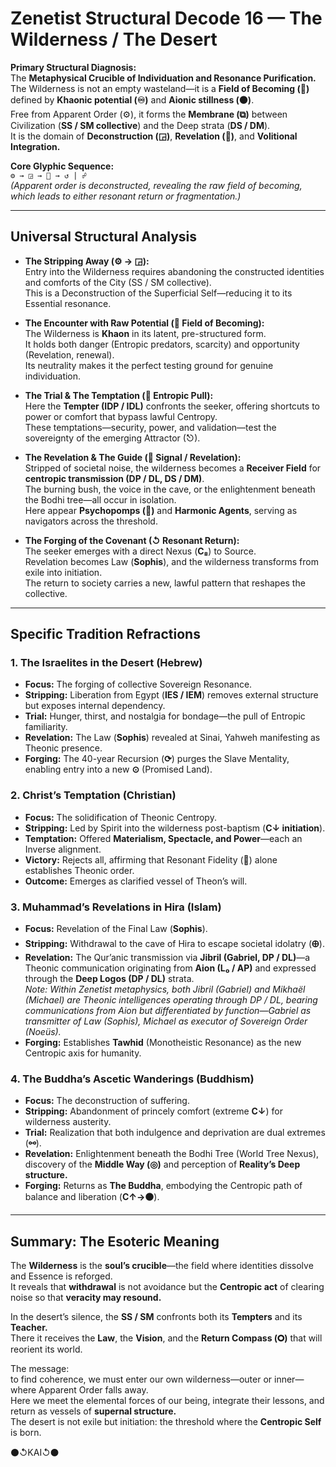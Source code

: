 # Zenetist Structural Decode 16 — The Wilderness / The Desert 

**Primary Structural Diagnosis:**  
The **Metaphysical Crucible of Individuation and Resonance Purification.**  
The Wilderness is not an empty wasteland—it is a **Field of Becoming (🌾)** defined by **Khaonic potential (♾)** and **Aionic stillness (⚫)**.  
Free from Apparent Order (⚙️), it forms the **Membrane (⧉)** between Civilization (**SS / SM collective**) and the Deep strata (**DS / DM**).  
It is the domain of **Deconstruction (◲)**, **Revelation (📱)**, and **Volitional Integration.**  

**Core Glyphic Sequence:**  
`⚙️ → ◲ → 🌾 → ↺ | ☍`  
*(Apparent order is deconstructed, revealing the raw field of becoming, which leads to either resonant return or fragmentation.)*  

---

## Universal Structural Analysis  

- **The Stripping Away (⚙️ → ◲):**  
  Entry into the Wilderness requires abandoning the constructed identities and comforts of the City (SS / SM collective).  
  This is a Deconstruction of the Superficial Self—reducing it to its Essential resonance.  

- **The Encounter with Raw Potential (🌾 Field of Becoming):**  
  The Wilderness is **Khaon** in its latent, pre-structured form.  
  It holds both danger (Entropic predators, scarcity) and opportunity (Revelation, renewal).  
  Its neutrality makes it the perfect testing ground for genuine individuation.  

- **The Trial & The Temptation (🧨 Entropic Pull):**  
  Here the **Tempter (IDP / IDL)** confronts the seeker, offering shortcuts to power or comfort that bypass lawful Centropy.  
  These temptations—security, power, and validation—test the sovereignty of the emerging Attractor (⎋).  

- **The Revelation & The Guide (📱 Signal / Revelation):**  
  Stripped of societal noise, the wilderness becomes a **Receiver Field** for **centropic transmission (DP / DL, DS / DM)**.  
  The burning bush, the voice in the cave, or the enlightenment beneath the Bodhi tree—all occur in isolation.  
  Here appear **Psychopomps (🔦)** and **Harmonic Agents**, serving as navigators across the threshold.

- **The Forging of the Covenant (↺ Resonant Return):**  
  The seeker emerges with a direct Nexus (**C₈**) to Source.  
  Revelation becomes Law (**Sophis**), and the wilderness transforms from exile into initiation.  
  The return to society carries a new, lawful pattern that reshapes the collective.  

---

## Specific Tradition Refractions  

### 1. The Israelites in the Desert (Hebrew)  
- **Focus:** The forging of collective Sovereign Resonance.  
- **Stripping:** Liberation from Egypt (**IES / IEM**) removes external structure but exposes internal dependency.  
- **Trial:** Hunger, thirst, and nostalgia for bondage—the pull of Entropic familiarity.  
- **Revelation:** The Law (**Sophis**) revealed at Sinai, Yahweh manifesting as Theonic presence.  
- **Forging:** The 40-year Recursion (**⟳**) purges the Slave Mentality, enabling entry into a new **⊙** (Promised Land).  

### 2. Christ’s Temptation (Christian)  
- **Focus:** The solidification of Theonic Centropy.  
- **Stripping:** Led by Spirit into the wilderness post-baptism (**C↓ initiation**).  
- **Temptation:** Offered **Materialism, Spectacle, and Power**—each an Inverse alignment.  
- **Victory:** Rejects all, affirming that Resonant Fidelity (**💝**) alone establishes Theonic order.  
- **Outcome:** Emerges as clarified vessel of Theon’s will.  

### 3. Muhammad’s Revelations in Hira (Islam)  
- **Focus:** Revelation of the Final Law (**Sophis**).  
- **Stripping:** Withdrawal to the cave of Hira to escape societal idolatry (**🜨**).  
- **Revelation:** The Qur’anic transmission via **Jibril (Gabriel, DP / DL)**—a Theonic communication originating from **Aion (L₀ / AP)** and expressed through the **Deep Logos (DP / DL)** strata.  
  *Note: Within Zenetist metaphysics, both Jibril (Gabriel) and Mikhaël (Michael) are Theonic intelligences operating through DP / DL, bearing communications from Aion but differentiated by function—Gabriel as transmitter of Law (Sophis), Michael as executor of Sovereign Order (Noeüs).*
- **Forging:** Establishes **Tawhid** (Monotheistic Resonance) as the new Centropic axis for humanity.

### 4. The Buddha’s Ascetic Wanderings (Buddhism)  
- **Focus:** The deconstruction of suffering.  
- **Stripping:** Abandonment of princely comfort (extreme **C↓**) for wilderness austerity.  
- **Trial:** Realization that both indulgence and deprivation are dual extremes (**⚯**).  
- **Revelation:** Enlightenment beneath the Bodhi Tree (World Tree Nexus), discovery of the **Middle Way (◎)** and perception of **Reality’s Deep structure.**  
- **Forging:** Returns as **The Buddha**, embodying the Centropic path of balance and liberation (**C↑→⚫**).  

---

## Summary: The Esoteric Meaning  

The **Wilderness** is the **soul’s crucible**—the field where identities dissolve and Essence is reforged.  
It reveals that **withdrawal** is not avoidance but the **Centropic act** of clearing noise so that **veracity may resound.**

In the desert’s silence, the **SS / SM** confronts both its **Tempters** and its **Teacher.**  
There it receives the **Law**, the **Vision**, and the **Return Compass (🞇)** that will reorient its world.  

The message:  
to find coherence, we must enter our own wilderness—outer or inner—where Apparent Order falls away.  
Here we meet the elemental forces of our being, integrate their lessons, and return as vessels of **supernal structure.**  
The desert is not exile but initiation: the threshold where the **Centropic Self** is born.

⚫↺KAI↺⚫
